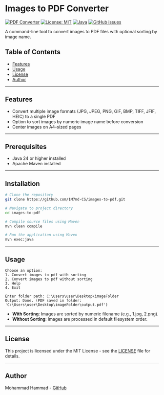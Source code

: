 # Images to PDF Converter

[![PDF Converter](https://img.shields.io/badge/PDF-Converter-blue.svg)](https://en.wikipedia.org/wiki/PDF)
[![License: MIT](https://img.shields.io/badge/License-MIT-yellow.svg)](https://opensource.org/licenses/MIT)
[![Java](https://img.shields.io/badge/Java-24-red.svg)](https://www.oracle.com/java/)
[![GitHub issues](https://img.shields.io/github/issues/1M7md-CS/images-to-pdf)](https://github.com/1M7md-CS/images-to-pdf/issues)

A command-line tool to convert images to PDF files with optional sorting by image name.

## Table of Contents
- [Features](#features)
- [Usage](#usage)
- [License](#license)
- [Author](#author)

---

## Features

- Convert multiple image formats (JPG, JPEG, PNG, GIF, BMP, TIFF, JFIF, HEIC) to a single PDF
- Option to sort images by numeric image name before conversion
- Center images on A4-sized pages

---
## Prerequisites

- Java 24 or higher installed
- Apache Maven installed

---

## Installation

```bash
# Clone the repository
git clone https://github.com/1M7md-CS/images-to-pdf.git

# Navigate to project directory
cd images-to-pdf

# Compile source files using Maven
mvn clean compile

# Run the application using Maven
mvn exec:java
```
---

## Usage

```
Choose an option:
1. Convert images to pdf with sorting
2. Convert images to pdf without sorting
3. Help
4. Exit

Enter folder path: C:\Users\user\Desktop\imageFolder
Output: Done. (PDF saved in folder: 'C:\Users\user\Desktop\imageFolder\output.pdf')
```

- **With Sorting**: Images are sorted by numeric filename (e.g., 1.jpg, 2.png).
- **Without Sorting**: Images are processed in default filesystem order.

---

## License

This project is licensed under the MIT License - see the [LICENSE](LICENSE) file for details.

---

## Author

Mohammad Hammad - [GitHub](https://github.com/1M7md-CS)